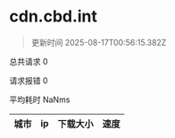
  # cdn.cbd.int

  > 更新时间 2025-08-17T00:56:15.382Z
  
  总共请求 0

  请求报错 0

  平均耗时 NaNms

|城市|ip|下载大小|速度|
|-----|----------|---|---|

  